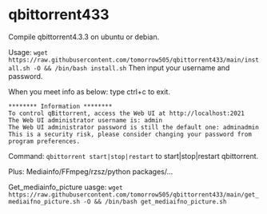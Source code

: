 # qbittorrent433
Compile qbittorrent4.3.3 on ubuntu or debian.


Usage:
`wget https://raw.githubusercontent.com/tomorrow505/qbittorrent433/main/install.sh -O && /bin/bash install.sh`
Then input your username and password.

When you meet info as below: type ctrl+c to exit.
```
******** Information ********
To control qBittorrent, access the Web UI at http://localhost:2021
The Web UI administrator username is: admin
The Web UI administrator password is still the default one: adminadmin
This is a security risk, please consider changing your password from program preferences.
```

Command:
`qbittorrent start|stop|restart` to start|stop|restart qbittorrent.

Plus: Mediainfo/FFmpeg/rzsz/python packages/...


Get_mediainfo_picture uasge:
`wget https://raw.githubusercontent.com/tomorrow505/qbittorrent433/main/get_mediaifno_picture.sh -O && /bin/bash get_mediaifno_picture.sh`
